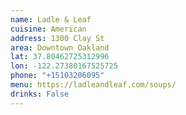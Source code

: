 ```yaml
---
name: Ladle & Leaf 
cuisine: American
address: 1300 Clay St
area: Downtown Oakland
lat: 37.80462725312996
lon: -122.27380167525725
phone: "+15103206095"
menu: https://ladleandleaf.com/soups/
drinks: False
---
```

